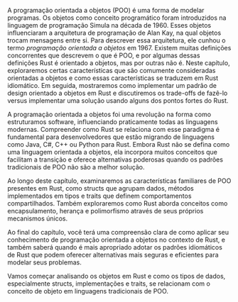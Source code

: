 A programação orientada a objetos (POO) é uma forma de modelar programas. Os objetos como conceito programático foram introduzidos na linguagem de programação Simula na década de 1960. Esses objetos influenciaram a arquitetura de programação de Alan Kay, na qual objetos trocam mensagens entre si. Para descrever essa arquitetura, ele cunhou o termo _programação orientada a objetos_ em 1967. Existem muitas definições concorrentes que descrevem o que é POO, e por algumas dessas definições Rust é orientado a objetos, mas por outras não é. Neste capítulo, exploraremos certas características que são comumente consideradas orientadas a objetos e como essas características se traduzem em Rust idiomático. Em seguida, mostraremos como implementar um padrão de design orientado a objetos em Rust e discutiremos os trade-offs de fazê-lo versus implementar uma solução usando alguns dos pontos fortes do Rust.

A programação orientada a objetos foi uma revolução na forma como estruturamos software, influenciando praticamente todas as linguagens modernas. Compreender como Rust se relaciona com esse paradigma é fundamental para desenvolvedores que estão migrando de linguagens como Java, C#, C++ ou Python para Rust. Embora Rust não se defina como uma linguagem orientada a objetos, ela incorpora muitos conceitos que facilitam a transição e oferece alternativas poderosas quando os padrões tradicionais de POO não são a melhor solução.

Ao longo deste capítulo, examinaremos as características familiares de POO presentes em Rust, como structs que agrupam dados, métodos implementados em tipos e traits que definem comportamentos compartilhados. Também exploraremos como Rust aborda conceitos como encapsulamento, herança e polimorfismo através de seus próprios mecanismos únicos.

Ao final do capítulo, você terá uma compreensão clara de como aplicar seu conhecimento de programação orientada a objetos no contexto de Rust, e também saberá quando é mais apropriado adotar os padrões idiomáticos de Rust que podem oferecer alternativas mais seguras e eficientes para modelar seus problemas.

Vamos começar analisando os objetos em Rust e como os tipos de dados, especialmente structs, implementações e traits, se relacionam com o conceito de objeto em linguagens tradicionais de POO.